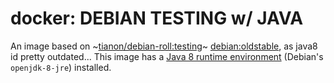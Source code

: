 # docker: DEBIAN TESTING w/ JAVA
An image based on ~[tianon/debian-roll:testing](https://registry.hub.docker.com/u/tianon/debian-roll/)~ [debian:oldstable](https://hub.docker.com/_/debian), as java8 id pretty outdated... This image has a [Java 8 runtime environment](http://openjdk.java.net/projects/jdk8/) (Debian's `openjdk-8-jre`) installed.
